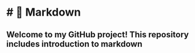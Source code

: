  <h1># 🚀 Markdown</h1>
<h2>Welcome to my GitHub project! This repository includes introduction to markdown</h2>
   

